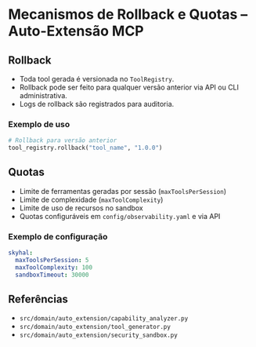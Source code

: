 # Mecanismos de Rollback e Quotas – Auto-Extensão MCP

## Rollback

- Toda tool gerada é versionada no `ToolRegistry`.
- Rollback pode ser feito para qualquer versão anterior via API ou CLI administrativa.
- Logs de rollback são registrados para auditoria.

### Exemplo de uso

```python
# Rollback para versão anterior
tool_registry.rollback("tool_name", "1.0.0")
```

## Quotas

- Limite de ferramentas geradas por sessão (`maxToolsPerSession`)
- Limite de complexidade (`maxToolComplexity`)
- Limite de uso de recursos no sandbox
- Quotas configuráveis em `config/observability.yaml` e via API

### Exemplo de configuração

```yaml
skyhal:
  maxToolsPerSession: 5
  maxToolComplexity: 100
  sandboxTimeout: 30000
```

## Referências

- `src/domain/auto_extension/capability_analyzer.py`
- `src/domain/auto_extension/tool_generator.py`
- `src/domain/auto_extension/security_sandbox.py`
